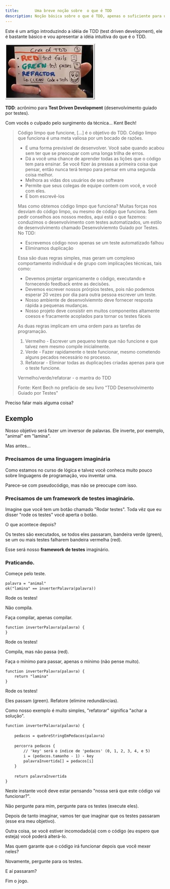 ```yaml
---
title:       Uma breve noção sobre  o que é TDD
description: Noção básica sobre o que é TDD, apenas o suficiente para um primeiro contato com TDD (test driven development).
---
```


Este é um artigo introduzindo a idéia de TDD (test driven development), ele é bastante básico e vou apresentar a idéia
intuitiva do que é o TDD.

![Imagem ilustrando o cliclo de TDD](tdd-conceito.jpg "Cliclo de TDD")

__TDD__: acrônimo para __Test Driven Development__ (desenvolvimento guiado por testes).

Com vocês o culpado pelo surgimento da técnica... Kent Bech!

> Código limpo que funcione, [...] é o objetivo do TDD. Código limpo que funciona é uma meta valiosa por um bocado de razões.
> 
> * É uma forma previsível de desenvolver. Você sabe quando acabou sem ter que se preocupar com uma longa trilha de erros.
> * Dá a você uma chance de aprender todas as lições que o código tem para ensinar. Se você fizer às pressas a primeira coisa que pensar, então nunca terá tempo para pensar em uma segunda coisa melhor.
> * Melhora as vidas dos usuários de seu software
> * Permite que seus colegas de equipe contem com você, e você com eles.
> * É bom escrevê-los
> 
> Mas como obtemos código limpo que funciona? Muitas forças nos desviam do código limpo, ou mesmo de código que funciona. Sem pedir conselhos aos nossos medos, aqui está o que fazemos: conduzimos o desenvolvimento com testes automatizados, um estilo de desenvolvimento chamado Desenvolviemnto Guiado por Testes. No TDD:
> 
> * Escrevemos código novo apenas se um teste automatizado falhou
> * Eliminamos duplicação
> 
> Essa são duas regras simples, mas geram um complexo comportamento individual e de grupo com implicações técnicas, tais como:
> 
> * Devemos projetar organicamente o código, executando e fornecendo feedback entre as decisões.
> * Devemos escrever nossos prórpios testes, pois não podemos esperar 20 vezes por dia para outra pessoa escrever um teste.
> * Nosso ambiente de desenvolviemnto deve fornecer resposta rápida a pequenas mudanças.
> * Nosso projeto deve consistir em muitos componentes altamente coesos e fracamente acoplados para tornar os testes fáceis
> 
> As duas regras implicam em uma ordem para as tarefas de programação.
> 
> 1. Vermelho - Escrever um pequeno teste que não funcione e que talvez nem mesmo compile inicialmente.
> 2. Verde - Fazer rapidamente o teste funcionar, mesmo cometendo alguns pecados necessário no processo.
> 3. Refatorar - Eliminar todas as duplicações criadas apenas para que o teste funcione.
> 
> Vermelho/verde/refatorar - o mantra do TDD
> 
> Fonte: Kent Bech no prefácio de seu livro "TDD Desenvolvimento Guiado por Testes"


Preciso falar mais alguma coisa?



Exemplo
---

Nosso objetivo será fazer um inversor de palavras. Ele inverte, por exemplo,  "animal" em "lamina".

Mas antes...

### Precisamos de uma linguagem imaginária

Como estamos no curso de lógica e talvez você conheca muito pouco sobre linguagens de programação, vou inventar uma.

Parece-se com pseudocódigo, mas não se preocupe com isso.


### Precisamos de um framework de testes imaginário.

Imagine que você tem um botão chamado "Rodar testes". Toda vêz que eu disser "rode os testes" você aperta o botão.

O que acontece depois?

Os testes são executados, se todos eles passaram, bandeira verde (green), se um ou mais testes falharem bandeira vermelha (red).

Esse será nosso __framework de testes__ imaginário.



### Praticando.




Começe pelo teste. 

    palavra = "animal"
    ok("lamina" == inverterPalavra(palavra))

Rode os testes!

Não compila.

Faça compilar, apenas compilar.

    function inverterPalavra(palavra) {
    }

Rode os testes!

Compila, mas não passa (red). 

Faça o mínimo para passar, apenas o mínimo (não pense muito).

    function inverterPalavra(palavra) {
        return "lamina"
    }

Rode os testes!

Eles passam (green). Refatore (elimine redundâncias).

Como nosso exemplo é muito simples, "refatorar" significa "achar a solução".

    function inverterPalavra(palavra) {

        pedacos = quebreStringEmPedacos(palavra)
        
        percorra pedacos {
            // 'key' será o índice de 'pedacos' (0, 1, 2, 3, 4, e 5)
            i = (pedacos.tamanho - 1) - key
            palavraInvertida[] = pedacos[i] 
        }

        return palavraInvertida
    }

Neste instante você deve estar pensando "nossa será que este código vai funcionar?".

Não pergunte para mim, pergunte para os testes (execute eles).

Depois de tanto imaginar, vamos ter que imaginar que os testes passaram (esse era meu objetivo).

Outra coisa, se você estiver incomodado(a) com o código (eu espero que esteja) você poderá alterá-lo.

Mas quem garante que o código irá funcionar depois que você mexer neles?

Novamente, pergunte para os testes.

E aí passaram?

Fim o jogo.